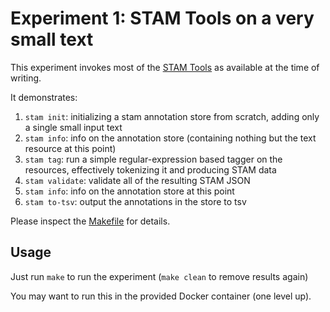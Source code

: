 # Experiment 1: STAM Tools on a very small text

This experiment invokes most of the [STAM Tools](https://github.com/annotation/stam-tools) as available at the time of writing.

It demonstrates:

1. `stam init`: initializing a stam annotation store from scratch, adding only a single small input text
2. `stam info`: info on the annotation store (containing nothing but the text resource at this point)
3. `stam tag`: run a simple regular-expression based tagger on the resources, effectively tokenizing it and producing STAM data
4. `stam validate`: validate all of the resulting STAM JSON
5. `stam info`: info on the annotation store at this point
6. `stam to-tsv`: output the annotations in the store to tsv 

Please inspect the [Makefile](Makefile) for details.

## Usage

Just run ``make`` to run the experiment (``make clean`` to remove results again)

You may want to run this in the provided Docker container (one level up).


